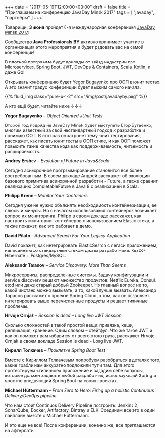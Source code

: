 
+++
date = "2017-05-19T12:00:00+03:00"
draft = false
title = "Приглашаем на конференцию JavaDay Minsk 2017"
tags = [
    "javaday",
    "партнёры"
]
+++

Товарищи, **3 июня** пройдет 6-я международная конференция [JavaDay Minsk 2017](http://javaday.by)!

Сообщество **Java Professionals BY** активно принимает участие в организиации этого мероприятия и будет радовать вас на
самой конференции!

В плотной программе будут доклады от звёзд индустрии про Microservices, Spring Boot, JWT, DevOps & Containers, Scala, 
Kotlin, и даже Go! 

Открывать конференцию будет [Yegor Bugayenko](http://yegor256.com) про ООП в юнит тестах. А это значит градус конференции 
будет выским самого начала.

{{% fluid_img class="pure-u-1-2" src="/img/post/javadayby.png" %}}

А кто ещё будет, читайте ниже ↓↓↓

<!--more-->

**Yegor Bugayenko** – _Object Oriented JUnit Tests_

Второй год подряд на JavaDay Minsk будет выступать Егор Бугаенко, многим известный за свой нестандартный подход к разработке и понимаю ООП. В этот раз он затронет тему юнит тестирования, расскажет, как писать юнит тесты в ООП стиле, и как ООП поможет повысить такие качества кода как поддерживаемость, читаемость и расширяемость.

**Andrey Ershov** – _Evolution of Future in Java&Scala_

Сегодня асинхронное программирование становится все более востребованным. В своем докладе Андрей расскажет об эволюции базового примитива асинхронной разработки - Future, а также сравнит реализацию CompletableFuture в Java 8 с реализацией в Scala.

**Philipp Krenn** – _Monitor Your Containers_

Сегодня уже не нужно объяснять необходимость контейнеризации, ее плюсы и минусы. Но с началом использования контейнеров возникает вопрос их мониторинга. Philipp в своем докладе расскажет, как настроить мониторинг контейнеров с использованием Elastic стека, а также покажет, как это работает в демо.

**David Pilato** – _Advanced Search For Your Legacy Application_

David покажет, как интегрировать ElasticSearch с легаси приложением, написанным со стандартным стеком джава разработчика: RestX+ Hibernate + Postgres/MySQL.

**Aleksandr Tarasov** – _Service Discovery: More Than Seems_

Микросервисы, распределенные системы. Задачу конфигурации и service discovery решают множество продуктов: Netflix Eureka, Consul, etcd или даже старый добрый Zookeeper. Но главный вопрос не то, какой инстанс можно вызывать, а то, какой лучше вызвать. Александр Тарасов расскажет о проекте Spring Cloud, о том, как он позволяет интегрировать выше перечисленные продукты и решает типичные проблемы.

**Hrvoje Crnjak** – _Session is dead – Long live JWT Session_

Сколько сложностей в такой простой вещи: привязка, кеши, репликация, хранение. Одим словом – стейтфул. Что же такое JWT и как он поможет вам избавится от всего этого груза, расскажет Hrvoje Crnjak в своем докладе Session is dead - Long live JWT.

**Кирилл Толкачев** – _Проклятие Spring Boot Test_

Вместе с Кириллом Толкачевым попробуем разобраться в деталях того, какие грабли нам аккуратно подложили тут и там. Для этого протестируем «типичное» приложение и зададим себе вопросы, которые должен задавать любой разработчик, использующий Spring и яростно внедряющий Spring Boot на своих проектах.

**Michael Hüttermann** – _From Zero to Hero: Firing up a holistic Continuous Delivery/DevOps pipeline_

Что нам стоит Continuos Delivery Pipeline построить: Jenkins 2, SonarQube, Docker, Artifactory, Bintray и ELK. Соединим все это в один пайплайн вместе с Michael Hüttermann.

И это еще не все! После конференции, конечно же, все приглашаются на афтерпати.
